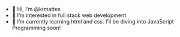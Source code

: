 - 👋 Hi, I’m @ktmattes
- 👀 I’m interested in full stack web development
- 🌱 I’m currently learning html and css. I'll be diving into JavaScript Programming soon!

<!---
ktmattes/ktmattes is a ✨ special ✨ repository because its `README.md` (this file) appears on your GitHub profile.
You can click the Preview link to take a look at your changes.
--->
